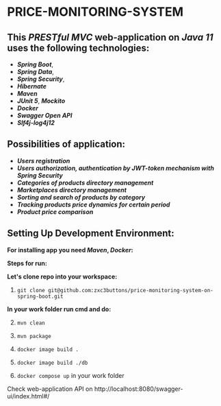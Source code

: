 # PRICE-MONITORING-SYSTEM

## **This _PRESTful_ _MVC_ web-application on _Java 11_ uses the following technologies**:

- **_Spring Boot_**, 
- **_Spring Data_**, 
- **_Spring Security_**,
- **_Hibernate_**
- **_Maven_**
- **_JUnit 5_**, **_Mockito_**
- **_Docker_**
- **_Swagger Open API_**
- **_Slf4j-log4j12_**

## Possibilities of application:

- **_Users registration_**
- **_Users authorization, authentication by JWT-token mechanism with Spring Security_**
- **_Categories of products directory management_**
- **_Marketplaces directory management_**
- **_Sorting and search of products by category_**
- **_Tracking products price dynamics for certain period_**
- **_Product price comparison_**

## Setting Up Development Environment:

**For installing app you need _Maven_, _Docker_:**

**Steps for run:**

**Let's clone repo into your workspace:**

1) `git clone git@github.com:zxc3buttons/price-monitoring-system-on-spring-boot.git` 

**In your work folder run cmd and do:**

2) `mvn clean`

3) `mvn package`

4) `docker image build .`

5) `docker image build ./db`

6) `docker compose up` in your work folder

Check web-application API on http://localhost:8080/swagger-ui/index.html#/
